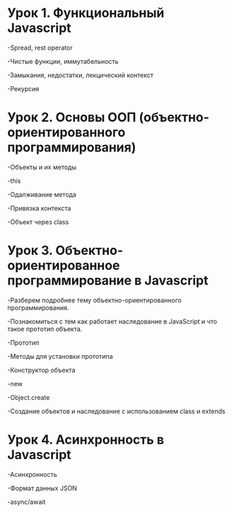 # Урок 1. Функциональный Javascript
-Spread, rest operator

-Чистые функции, иммутабельность

-Замыкания, недостатки, лекцический контекст

-Рекурсия

# Урок 2. Основы ООП (объектно-ориентированного программирования)

-Объекты и их методы

-this

-Одалживание метода

-Привязка контекста

-Объект через class

# Урок 3. Объектно-ориентированное программирование в Javascript

-Разберем подробнее тему объектно-ориентированного программирования.

-Познакомиться с тем как работает наследование в JavaScript и что такое прототип объекта.

-Прототип

-Методы для установки прототипа

-Конструктор объекта

-new

-Object.create

-Создание объектов и наследование с использованием class и extends

# Урок 4. Асинхронность в Javascript

-Асинхронность

-Формат данных JSON

-async/await

